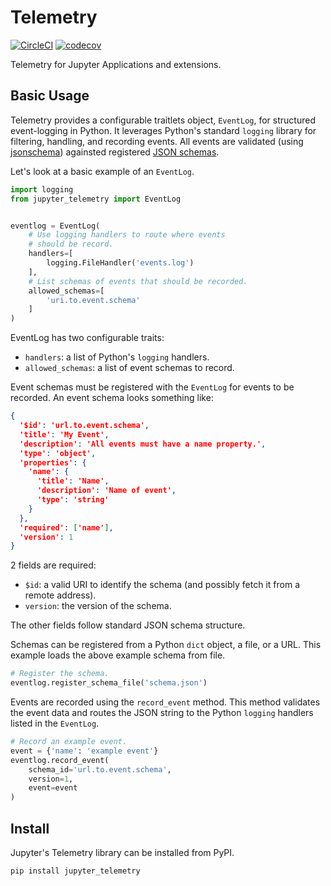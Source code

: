 # Telemetry

[![CircleCI](https://circleci.com/gh/jupyter/telemetry.svg?style=svg)](https://circleci.com/gh/jupyter/telemetry) 
[![codecov](https://codecov.io/gh/jupyter/telemetry/branch/master/graph/badge.svg)](https://codecov.io/gh/jupyter/telemetry)

Telemetry for Jupyter Applications and extensions.

## Basic Usage

Telemetry provides a configurable traitlets object, `EventLog`, for structured event-logging in Python. It leverages Python's standard `logging` library for filtering, handling, and recording events. All events are validated (using [jsonschema](https://pypi.org/project/jsonschema/)) againsted registered [JSON schemas](https://json-schema.org/). 

Let's look at a basic example of an `EventLog`.
```python
import logging
from jupyter_telemetry import EventLog


eventlog = EventLog(
    # Use logging handlers to route where events
    # should be record.
    handlers=[
        logging.FileHandler('events.log')
    ],
    # List schemas of events that should be recorded.
    allowed_schemas=[
        'uri.to.event.schema'
    ]
)
```

EventLog has two configurable traits:
* `handlers`: a list of Python's `logging` handlers.
* `allowed_schemas`: a list of event schemas to record.

Event schemas must be registered with the `EventLog` for events to be recorded. An event schema looks something like:
```json
{
  '$id': 'url.to.event.schema',
  'title': 'My Event',
  'description': 'All events must have a name property.',
  'type': 'object',
  'properties': {
    'name': {
      'title': 'Name',
      'description': 'Name of event',
      'type': 'string'
    }
  },
  'required': ['name'],
  'version': 1
}
```
2 fields are required:
* `$id`: a valid URI to identify the schema (and possibly fetch it from a remote address).
* `version`: the version of the schema.

The other fields follow standard JSON schema structure.

Schemas can be registered from a Python `dict` object, a file, or a URL. This example loads the above example schema from file.
```python
# Register the schema.
eventlog.register_schema_file('schema.json')
```

Events are recorded using the `record_event` method. This method validates the event data and routes the JSON string to the Python `logging` handlers listed in the `EventLog`.
```python
# Record an example event.
event = {'name': 'example event'}
eventlog.record_event(
    schema_id='url.to.event.schema',
    version=1,
    event=event
)
```


## Install

Jupyter's Telemetry library can be installed from PyPI.
```
pip install jupyter_telemetry
```